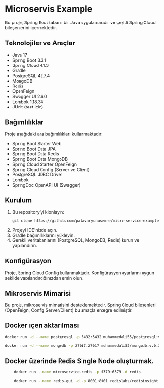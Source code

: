 # Microservis Example

Bu proje, Spring Boot tabanlı bir Java uygulamasıdır ve çeşitli Spring Cloud bileşenlerini içermektedir.

## Teknolojiler ve Araçlar

- Java 17
- Spring Boot 3.3.1
- Spring Cloud 4.1.3
- Gradle 
- PostgreSQL 42.7.4
- MongoDB
- Redis
- OpenFeign
- Swagger UI 2.6.0
- Lombok 1.18.34
- JUnit (test için)

## Bağımlılıklar

Proje aşağıdaki ana bağımlılıkları kullanmaktadır:

- Spring Boot Starter Web
- Spring Boot Data JPA
- Spring Boot Data Redis
- Spring Boot Data MongoDB
- Spring Cloud Starter OpenFeign
- Spring Cloud Config (Server ve Client)
- PostgreSQL JDBC Driver
- Lombok
- SpringDoc OpenAPI UI (Swagger)

## Kurulum

1. Bu repository'yi klonlayın:
   ```
   git clone https://github.com/palavaryunusemre/micro-service-example
   ```
2. Projeyi IDE'nizde açın.
3. Gradle bağımlılıklarını yükleyin.
4. Gerekli veritabanlarını (PostgreSQL, MongoDB, Redis) kurun ve yapılandırın.


## Konfigürasyon

Proje, Spring Cloud Config kullanmaktadır. Konfigürasyon ayarlarını uygun şekilde yapılandırdığınızdan emin olun.

## Mikroservis Mimarisi

Bu proje, mikroservis mimarisini desteklemektedir. Spring Cloud bileşenleri (OpenFeign, Config Server/Client) bu amaçla entegre edilmiştir.

## Docker içeri aktarılması

````bash
docker run -d --name postgresql -p 5432:5432 muhammedali55/postgresql:v.0.1

````

````bash
docker run -d --name mongodb -p 27017:27017 muhammedali55/mongodb:v.0.3

````

## Docker üzerinde Redis Single Node oluşturmak.

```bash
    docker run --name microservice-redis -p 6379:6379 -d redis
```

```bash
    docker run --name redis-gui -d -p 8001:8001 redislabs/redisinsight:1.14.0
```
